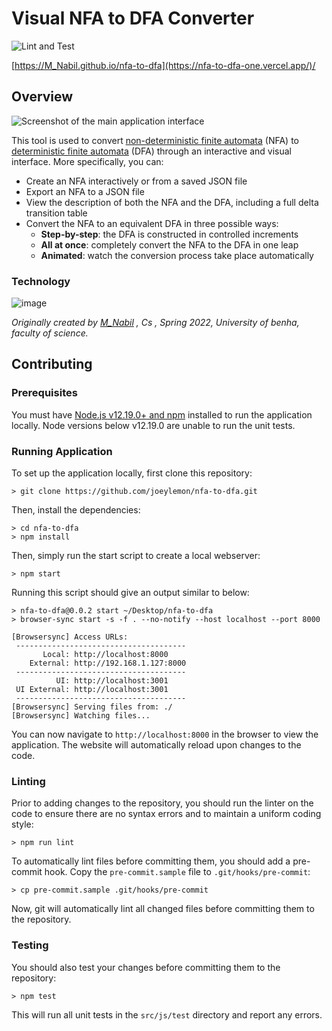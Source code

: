 # Visual NFA to DFA Converter
![Lint and Test](https://github.com/joeylemon/nfa-to-dfa/workflows/Lint%20and%20Test/badge.svg)

[https://M_Nabil.github.io/nfa-to-dfa](https://nfa-to-dfa-one.vercel.app/)/

## Overview

<img alt="Screenshot of the main application interface" src="https://user-images.githubusercontent.com/8845512/125208072-67ba5500-e25e-11eb-8b6e-c798ece6caf1.png">

This tool is used to convert [non-deterministic finite automata](https://en.wikipedia.org/wiki/Nondeterministic_finite_automaton) (NFA) to [deterministic finite automata](https://en.wikipedia.org/wiki/Deterministic_finite_automaton) (DFA) through an interactive and visual interface. More specifically, you can:
- Create an NFA interactively or from a saved JSON file
- Export an NFA to a JSON file
- View the description of both the NFA and the DFA, including a full delta transition table
- Convert the NFA to an equivalent DFA in three possible ways:
    - **Step-by-step**: the DFA is constructed in controlled increments
    - **All at once**: completely convert the NFA to the DFA in one leap
    - **Animated**: watch the conversion process take place automatically

### Technology

![image](https://user-images.githubusercontent.com/8845512/121960347-f907db80-cd33-11eb-9ec1-f249496ae452.png)

_Originally created by [M_Nabil](https://github.com/Mohamed-Nabil-0) , Cs , Spring 2022, University of benha, faculty of science._

## Contributing

### Prerequisites

You must have [Node.js v12.19.0+ and npm](https://nodejs.org/en/) installed to run the application locally. Node versions below v12.19.0 are unable to run the unit tests.

### Running Application

To set up the application locally, first clone this repository:
```shell
> git clone https://github.com/joeylemon/nfa-to-dfa.git
```

Then, install the dependencies:
```shell
> cd nfa-to-dfa
> npm install
```

Then, simply run the start script to create a local webserver:
```shell
> npm start
```

Running this script should give an output similar to below:
```shell
> nfa-to-dfa@0.0.2 start ~/Desktop/nfa-to-dfa
> browser-sync start -s -f . --no-notify --host localhost --port 8000

[Browsersync] Access URLs:
 --------------------------------------
       Local: http://localhost:8000
    External: http://192.168.1.127:8000
 --------------------------------------
          UI: http://localhost:3001
 UI External: http://localhost:3001
 --------------------------------------
[Browsersync] Serving files from: ./
[Browsersync] Watching files...
```

You can now navigate to `http://localhost:8000` in the browser to view the application. The website will automatically reload upon changes to the code.

### Linting
Prior to adding changes to the repository, you should run the linter on the code to ensure there are no syntax errors and to maintain a uniform coding style:
```shell
> npm run lint
```

To automatically lint files before committing them, you should add a pre-commit hook. Copy the `pre-commit.sample` file to `.git/hooks/pre-commit`:
```shell
> cp pre-commit.sample .git/hooks/pre-commit
```

Now, git will automatically lint all changed files before committing them to the repository.

### Testing
You should also test your changes before committing them to the repository:
```shell
> npm test
```

This will run all unit tests in the `src/js/test` directory and report any errors.
